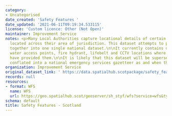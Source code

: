 ```yaml
---
category:
- Uncategorised
date_created: 'Safety Features '
date_updated: '2021-06-11T09:19:34.533115'
license: 'Custom licence: Other (Not Open)'
maintainer: Improvement Service
notes: <p>Many Local Authorities capture locational details of certain safety features
  located across their area of jurisdiction. This dataset attempts to pull those features
  together into one single national dataset.\n\nIt currently contains defibrillator,
  water access points, fire hydrant, lifebelt and CCTV locations where local authorities
  have provided them.\n\nIt is likely that this dataset will be superseded and/ or
  conflated into a national emergency services gazetteer as and when that is created.</p>
organization: Improvement Service
original_dataset_link: ' https://data.spatialhub.scotpackage/safety_features-is'
records: null
resources:
- format: WFS
  name: WFS
  url: https://geo.spatialhub.scot/geoserver/sh_styf/wfs?service=wfs&typeName=sh_styf:pub_styf
schema: default
title: Safety Features - Scotland
---
```

